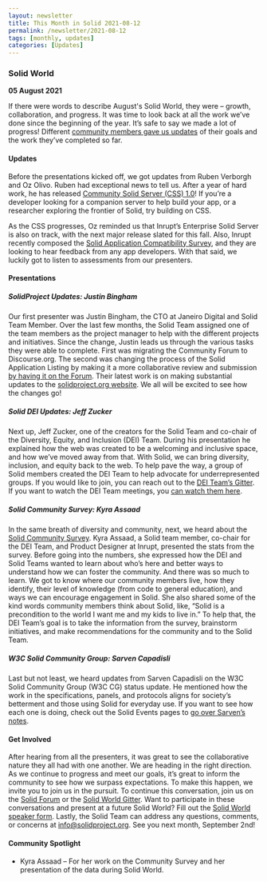 ```yaml
---
layout: newsletter
title: This Month in Solid 2021-08-12
permalink: /newsletter/2021-08-12
tags: [monthly, updates]
categories: [Updates]
---
```


### Solid World
**05 August 2021** 

If there were words to describe August's Solid World, they were – growth, collaboration, and progress. It was time to look back at all the work we’ve done since the beginning of the year. It’s safe to say we made a lot of progress! Different [community members gave us updates](https://vimeo.com/585006498) of their goals and the work they’ve completed so far.  

#### Updates

Before the presentations kicked off, we got updates from Ruben Verborgh and Oz Olivo. Ruben had exceptional news to tell us. After a year of hard work, he has released [Community Solid Server (CSS) 1.0](solidproject.org/self-hosting/css)!  If you’re a developer looking for a companion server to help build your app, or a  researcher exploring the frontier of Solid, try building on CSS. 

As the CSS progresses, Oz reminded us that Inrupt’s Enterprise Solid Server is also on track, with the next major release slated for this fall. Also, Inrupt recently composed the [Solid Application Compatibility Survey](https://www.research.net/r/solidappcompatibility), and they are looking to hear feedback from any app developers. With that said, we luckily got to listen to assessments from our presenters.

#### Presentations

##### SolidProject Updates: Justin Bingham

Our first presenter was Justin Bingham, the CTO at Janeiro Digital and Solid Team Member. Over the last few months, the Solid Team assigned one of the team members as the project manager to help with the different projects and initiatives. Since the change, Justin leads us through the various tasks they were able to complete. First was migrating the Community Forum to Discourse.org. The second was changing the process of the Solid Application Listing by making it a more collaborative review and submission [by having it on the Forum](https://forum.solidproject.org/c/applications/41). Their latest work is on making substantial updates to the [solidproject.org website](solidproject.org). We all will be excited to see how the changes go!

##### Solid DEI Updates: Jeff Zucker

Next up, Jeff Zucker, one of the creators for the Solid Team and co-chair of the Diversity, Equity, and Inclusion (DEI) Team. During his presentation he explained how the web was created to be a welcoming and inclusive space, and how we’ve moved away from that. With Solid, we can bring diversity, inclusion, and equity back to the web. To help pave the way, a group of Solid members created the DEI Team to help advocate for underrepresented groups. If you would like to join, you can reach out to the [DEI Team’s Gitter](https://gitter.im/solid/DEIT). If you want to watch the DEI Team meetings, you [can watch them here](https://vimeo.com/showcase/8555133).

##### Solid Community Survey: Kyra Assaad

In the same breath of diversity and community, next, we heard about the [Solid Community Survey](https://www.canva.com/design/DAEl-z5tMek/Q8DgVH52TN5Fu90tOBxn9w/view). Kyra Assaad, a Solid team member, co-chair for the DEI Team, and Product Designer at Inrupt, presented the stats from the survey.  Before going into the numbers, she expressed how the DEI and Solid Teams wanted to learn about who’s here and better ways to understand how we can foster the community. And there was so much to learn. We got to know where our community members live, how they identify, their level of knowledge (from code to general education), and ways we can encourage engagement in Solid. She also shared some of the kind words community members think about Solid, like, “Solid is a precondition to the world I want me and my kids to live in.” To help that, the DEI Team’s goal is to take the information from the survey, brainstorm initiatives, and make recommendations for the community and to the Solid Team.

##### W3C Solid Community Group: Sarven Capadisli

Last but not least, we heard updates from Sarven Capadisli on the W3C Solid Community Group (W3C CG) status update. He mentioned how the work in the specifications, panels, and protocols aligns for society’s betterment and those using Solid for everyday use. If you want to see how each one is doing, check out the Solid Events pages to [go over Sarven’s notes](https://solidproject.org/events). 

#### Get Involved

After hearing from all the presenters, it was great to see the collaborative nature they all had with one another. We are heading in the right direction. As we continue to progress and meet our goals, it’s great to inform the community to see how we surpass expectations. To make this happen, we invite you to join us in the pursuit. To continue this conversation, join us on the [Solid Forum](https://forum.solidproject.org/) or the [Solid World Gitter](https://gitter.im/solid/SolidWorld). Want to participate in these conversations and present at a future Solid World? Fill out the [Solid World speaker form](https://es1cz4pb7oi.typeform.com/to/nietD34f). Lastly, the Solid Team can address any questions, comments, or concerns at info@solidproject.org. See you next month, September 2nd! 

#### Community Spotlight

* Kyra Assaad – For her work on the Community Survey and her presentation of the data during Solid World.
